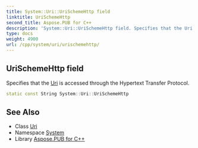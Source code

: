 ```yaml
---
title: System::Uri::UriSchemeHttp field
linktitle: UriSchemeHttp
second_title: Aspose.PUB for C++
description: 'System::Uri::UriSchemeHttp field. Specifies that the Uri is accessed through the Hypertext Transfer Protocol in C++.'
type: docs
weight: 4900
url: /cpp/system/uri/urischemehttp/
---
```

## UriSchemeHttp field


Specifies that the [Uri](../) is accessed through the Hypertext Transfer Protocol.

```cpp
static const String System::Uri::UriSchemeHttp
```

## See Also

* Class [Uri](../)
* Namespace [System](../../)
* Library [Aspose.PUB for C++](../../../)
